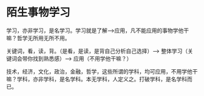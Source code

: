 # 陌生事物学习

学习，亦非学习，是名学习。学习就是了解-->应用，凡不能应用的事物学他干嘛？哲学无所用无所不用。

关键词，看，读，背。（是看，是读，是背自己分析自己选择）--> 整体学习（关键词会带你找到熟悉感）--> 应用（不用学他干嘛？）

技术，经济，文化，政治，金融，哲学，这些所谓的学科，均可应用，不用学他干嘛？学科，亦非学科，是名学科。本无学科，人定义之。打破学科，是名学科而已。
